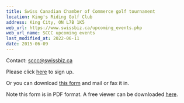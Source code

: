 ```yaml
---
title: Swiss Canadian Chamber of Commerce golf tournament
location: King's Riding Golf Club
address: King City, ON L7B 1K5
web_url: https://www.swissbiz.ca/upcoming_events.php
web_url_name: SCCC upcoming events
last_modified_at: 2022-06-11
date: 2015-06-09
---
```


Contact: <sccc@swissbiz.ca>

Please click [here][register] to sign up.

Or you can download [this form][form] and mail or fax it in.

Note this form is in PDF format. A free viewer can be downloaded
[here][acrobat].

[register]: <https://www.swissbiz.ca/event_details.php?id=90>
[form]: <http://swissclubtoronto.ca/wp-content/uploads/2015/03/Sponsorship-Package-2015.pdf>
[acrobat]: <https://www.adobe.com/ca/acrobat/pdf-reader.html>
